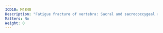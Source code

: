 ```yaml
---
ICD10: M4848
Description: "Fatigue fracture of vertebra: Sacral and sacrococcygeal region"
Matters: No
Weight: 0
---
```

